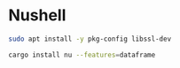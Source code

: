 # Nushell

```bash
sudo apt install -y pkg-config libssl-dev
```

```bash
cargo install nu --features=dataframe
```
